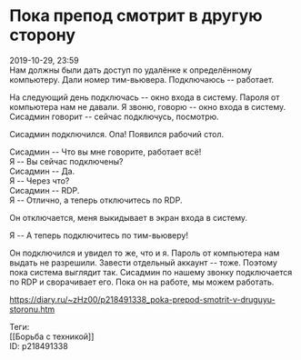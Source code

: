 Пока препод смотрит в другую сторону
=====================================

   
 2019-10-29, 23:59   
  Нам должны были дать доступ по удалёнке к определённому компьютеру. Дали номер тим-вьювера. Подключаюсь -- работает.   
   
 На следующий день подключась -- окно входа в систему. Пароля от компьютера нам не давали. Я звоню, говорю -- окно входа в систему. Сисадмин говорит -- сейчас подключусь, посмотрю.   
   
 Сисадмин подключился. Опа! Появился рабочий стол.   
   
 Сисадмин -- Что вы мне говорите, работает всё!   
 Я -- Вы сейчас подключены?   
 Сисадмин -- Да.   
 Я -- Через что?   
 Сисадмин -- RDP.   
 Я -- Отлично, а теперь отключитесь по RDP.   
   
 Он отключается, меня выкидывает в экран входа в систему.   
   
 Я -- А теперь подключитесь по тим-вьюверу!   
   
 Он подключился и увидел то же, что и я. Пароль от компьютера нам выдать не разрешили. Завести отдельный аккаунт -- тоже. Поэтому пока система выглядит так. Сисадмин по нашему звонку подключается по RDP и сворачивает его. Пока он на работе, мы можем работать.   
    
 <https://diary.ru/~zHz00/p218491338_poka-prepod-smotrit-v-druguyu-storonu.htm>   
   
 Теги:   
 [[Борьба с техникой]]   
 ID: p218491338